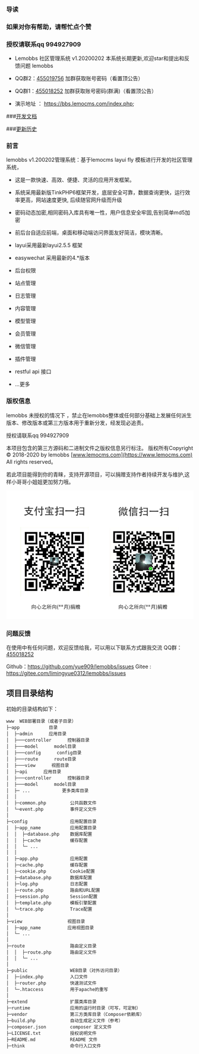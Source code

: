 ### 导读

### 如果对你有帮助，请帮忙点个赞

### 授权请联系qq 994927909

+ Lemobbs 社区管理系统 v1.20200202 本系统长期更新,欢迎star和提出和反馈问题 lemobbs 
+ QQ群2：[455019756](https://jq.qq.com/?_wv=1027&k=52oRd8O)  加群获取账号密码（看置顶公告）
+ QQ群1：[455018252](https://jq.qq.com/?_wv=1027&k=5RWLxx7) 加群获取账号密码(群满)（看置顶公告）

+ 演示地址 ： https://bbs.lemocms.com/index.php;
 


###[开发文档](docs/developer.md)

###[更新历史](docs/start-log.md) 


### 前言
lemobbs v1.200202管理系统：基于lemocms layui fly 模板进行开发的社区管理系统，

 + 这是一款快速、高效、便捷、灵活的应用开发框架。
 + 系统采用最新版TinkPHP6框架开发，底层安全可靠，数据查询更快，运行效率更高，网站速度更快, 后续随官网升级而升级
 + 密码动态加密,相同密码入库具有唯一性，用户信息安全牢固,告别简单md5加密
 + 前后台自适应前端，桌面和移动端访问界面友好简洁，模块清晰。 
 + layui采用最新layui2.5.5 框架
 + easywechat 采用最新的4.*版本
 + 后台权限
 + 站点管理
 + 日志管理
 + 内容管理
 + 模型管理
 + 会员管理
 + 微信管理
 + 插件管理
 + restful api 接口

 + ...更多



### 版权信息

lemobbs 未授权的情况下 ，禁止在lemobbs整体或任何部分基础上发展任何派生版本、修改版本或第三方版本用于重新分发，经发现必追责。 

授权请联系qq 994927909  


本项目包含的第三方源码和二进制文件之版权信息另行标注。
版权所有Copyright © 2018-2020 by lemobbs [www.lemocms.com](https://www.lemocms.com) All rights reserved。


若此项目能得到你的青睐，支持开源项目，可以捐赠支持作者持续开发与维护,这样小哥哥小姐姐更加努力哦。

![image](docs/images/pay.png)


### 问题反馈
在使用中有任何问题，欢迎反馈给我，可以用以下联系方式跟我交流
QQ群：[455018252](https://jq.qq.com/?_wv=1027&k=5RWLxx7)

Github：https://github.com/yue909/lemobbs/issues
Gitee : https://gitee.com/limingyue0312/lemobbs/issues


## 项目目录结构

初始的目录结构如下：

~~~
www  WEB部署目录（或者子目录）
├─app           目录
│  ├─admin      应用目录
│  ├───controller      控制器目录
│  ├───model      model目录
│  ├───config      config目录
│  ├───route      route目录
│  ├───view      视图目录
│  ├─api      应用目录
│  ├───controller      控制器目录
│  ├───model      model目录
│  ├─ ...            更多类库目录
│  │
│  ├─common.php         公共函数文件
│  └─event.php          事件定义文件
│
├─config                应用配置目录
│  ├─app_name           应用配置目录
│  │  ├─database.php    数据库配置
│  │  ├─cache           缓存配置
│  │  └─ ...            
│  │
│  ├─app.php            应用配置
│  ├─cache.php          缓存配置
│  ├─cookie.php         Cookie配置
│  ├─database.php       数据库配置
│  ├─log.php            日志配置
│  ├─route.php          路由和URL配置
│  ├─session.php        Session配置
│  ├─template.php       模板引擎配置
│  └─trace.php          Trace配置
│
├─view                 视图目录
│  ├─app_name          应用视图目录
│  └─ ...   
│
├─route                 路由定义目录
│  │  ├─route.php       路由定义文件
│  │  └─ ...   
│
├─public                WEB目录（对外访问目录）
│  ├─index.php          入口文件
│  ├─router.php         快速测试文件
│  └─.htaccess          用于apache的重写
│
├─extend                扩展类库目录
├─runtime               应用的运行时目录（可写，可定制）
├─vendor                第三方类库目录（Composer依赖库）
├─build.php             自动生成定义文件（参考）
├─composer.json         composer 定义文件
├─LICENSE.txt           授权说明文件
├─README.md             README 文件
├─think                 命令行入口文件




